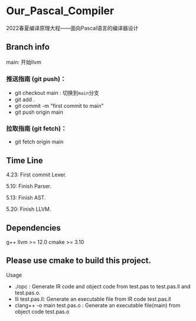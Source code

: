 # Our_Pascal_Compiler
2022春夏编译原理大程——面向Pascal语言的编译器设计

## Branch info

main: 开始llvm

### 推送指南 (git push)：
* git checkout main : 切换到`main`分支
* git add . 
* git commit -m "first commit to main"
* git push origin main

### 拉取指南 (git fetch)：

* git fetch origin main     

## Time Line
4.23: First commit Lexer.

5.10: Finish Parser.

5.13: Finish AST.

5.20: Finish LLVM.

## Dependencies
g++
llvm >= 12.0
cmake >= 3.10

## Please use cmake to build this project.
Usage
* ./opc : Generate IR code and object code from test.pas to test.pas.ll and test.pas.o.
* lli test.pas.ll: Generate an executable file from IR code test.pas.ll
* clang++ -o main test.pas.o : Generate an executable file(main) from object code test.pas.o
